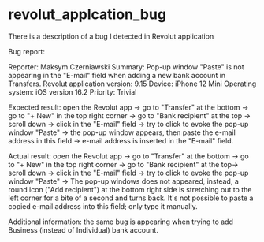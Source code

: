 # revolut_applcation_bug
There is a description of a bug I detected in Revolut application

Bug report:

Reporter: Maksym Czerniawski
Summary: Pop-up window "Paste" is not appearing in the "E-mail" field when adding a new bank account in Transfers.
Revolut application version: 9.15
Device: iPhone 12 Mini
Operating system: iOS version 16.2
Priority: Trivial

Expected result: open the Revolut app → go to "Transfer" at the bottom → go to "+ New" in the top right corner  → go to "Bank recipient" at the top → scroll down → click in the "E-mail" field → try to click to evoke the pop-up window "Paste" →  the pop-up window appears, then paste the e-mail address in this field → e-mail address is inserted in the "E-mail" field.

Actual result: open the Revolut app → go to "Transfer" at the bottom → go to "+ New" in the top right corner  → go to "Bank recipient" at the top→ scroll down → click in the "E-mail" field → try to click to evoke the pop-up window "Paste" -> The pop-up windows does not appeared, instead, a round icon ("Add recipient") at the bottom right side is stretching out to the left corner for a bite of a second and turns back. It's not possible to paste a copied e-mail address into this field; only type it manually.

Additional information: the same bug is appearing when trying to add Business (instead of Individual) bank account.

